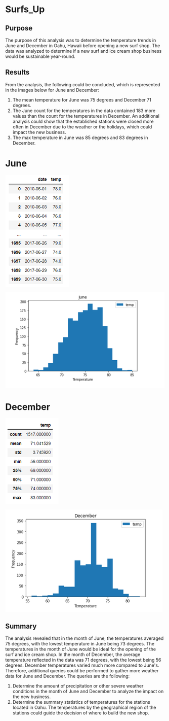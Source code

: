 # Surfs_Up

## Purpose
The purpose of this analysis was to determine the temperature trends in June and December in Oahu, Hawaii before opening a new surf shop. The data was analyzed to determine if a new surf and ice cream shop business would be sustainable year-round.

## Results
From the analysis, the following could be concluded, which is represented in the images below for June and December:
  1. The mean temperature for June was 75 degrees and December 71 degrees.
  2. The June count for the temperatures in the data contained 183 more values than the count for the temperatures in December. An additional analysis could show that the established stations were closed more often in December due to the weather or the holidays, which could impact the new business. 
  3. The max temperature in June was 85 degrees and 83 degrees in December.

# June


![ScreenShot](https://github.com/dmyrick/surfs_up/blob/main/Resources/june_df.png)


![ScreenShot](https://github.com/dmyrick/surfs_up/blob/main/Resources/june_plt.png)


# December 


![ScreenShot](https://github.com/dmyrick/surfs_up/blob/main/Resources/dec_df.png)


![ScreenShot](https://github.com/dmyrick/surfs_up/blob/main/Resources/dec_plt.png)

## Summary
The analysis revealed that in the month of June, the temperatures averaged 75 degrees, with the lowest temperature in June being 73 degrees. The temperatures in the month of June would be ideal for the opening of the surf and ice cream shop. In the month of December, the average temperature reflected in the data was 71 degrees, with the lowest being 56 degrees. December temperatures varied much more compared to June's. Therefore, additional queries could be performed to gather more weather data for June and December. The queries are the following:
  1. Determine the amount of precipitation or other severe weather conditions in the month of June and December to analyze the impact on the new business.
  2. Determine the summary statistics of temperatures for the stations located in Oahu. The temperatures by the geographical region of the stations could guide the decision of where to build the new shop.

